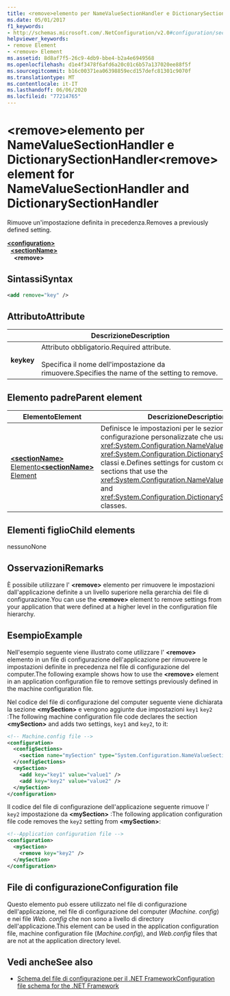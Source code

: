 ```yaml
---
title: <remove>elemento per NameValueSectionHandler e DictionarySectionHandler
ms.date: 05/01/2017
f1_keywords:
- http://schemas.microsoft.com/.NetConfiguration/v2.0#configuration/sectionName/remove
helpviewer_keywords:
- remove Element
- <remove> Element
ms.assetid: 8d8af7f5-26c9-4db9-bbe4-b2a4e6949568
ms.openlocfilehash: d1e4f3478f6afd6a20c01c6b57a137020ee88f5f
ms.sourcegitcommit: b16c00371ea06398859ecd157defc81301c9070f
ms.translationtype: MT
ms.contentlocale: it-IT
ms.lasthandoff: 06/06/2020
ms.locfileid: "77214765"
---
```

# <a name="remove-element-for-namevaluesectionhandler-and-dictionarysectionhandler"></a><span data-ttu-id="80523-102">\<remove>elemento per NameValueSectionHandler e DictionarySectionHandler</span><span class="sxs-lookup"><span data-stu-id="80523-102">\<remove> element for NameValueSectionHandler and DictionarySectionHandler</span></span>

<span data-ttu-id="80523-103">Rimuove un'impostazione definita in precedenza.</span><span class="sxs-lookup"><span data-stu-id="80523-103">Removes a previously defined setting.</span></span>

[**\<configuration>**](configuration-element.md)\
&nbsp;&nbsp;[**\<sectionName>**](custom-element-2.md)\
&nbsp;&nbsp;&nbsp;&nbsp;**\<remove>**

## <a name="syntax"></a><span data-ttu-id="80523-104">Sintassi</span><span class="sxs-lookup"><span data-stu-id="80523-104">Syntax</span></span>

```xml
<add remove="key" />
```

## <a name="attribute"></a><span data-ttu-id="80523-105">Attributo</span><span class="sxs-lookup"><span data-stu-id="80523-105">Attribute</span></span>

|           | <span data-ttu-id="80523-106">Descrizione</span><span class="sxs-lookup"><span data-stu-id="80523-106">Description</span></span> |
| --------- | ----------- |
| <span data-ttu-id="80523-107">**key**</span><span class="sxs-lookup"><span data-stu-id="80523-107">**key**</span></span>   | <span data-ttu-id="80523-108">Attributo obbligatorio.</span><span class="sxs-lookup"><span data-stu-id="80523-108">Required attribute.</span></span><br><br><span data-ttu-id="80523-109">Specifica il nome dell'impostazione da rimuovere.</span><span class="sxs-lookup"><span data-stu-id="80523-109">Specifies the name of the setting to remove.</span></span> |

## <a name="parent-element"></a><span data-ttu-id="80523-110">Elemento padre</span><span class="sxs-lookup"><span data-stu-id="80523-110">Parent element</span></span>

| <span data-ttu-id="80523-111">Elemento</span><span class="sxs-lookup"><span data-stu-id="80523-111">Element</span></span> | <span data-ttu-id="80523-112">Descrizione</span><span class="sxs-lookup"><span data-stu-id="80523-112">Description</span></span> |
| ------- | ------------|
| [<span data-ttu-id="80523-113">**\<sectionName>** Elemento</span><span class="sxs-lookup"><span data-stu-id="80523-113">**\<sectionName>** Element</span></span>](custom-element-2.md) | <span data-ttu-id="80523-114">Definisce le impostazioni per le sezioni di configurazione personalizzate che usano le <xref:System.Configuration.NameValueSectionHandler> <xref:System.Configuration.DictionarySectionHandler> classi e.</span><span class="sxs-lookup"><span data-stu-id="80523-114">Defines settings for custom configuration sections that use the <xref:System.Configuration.NameValueSectionHandler> and <xref:System.Configuration.DictionarySectionHandler> classes.</span></span> |

## <a name="child-elements"></a><span data-ttu-id="80523-115">Elementi figlio</span><span class="sxs-lookup"><span data-stu-id="80523-115">Child elements</span></span>

<span data-ttu-id="80523-116">nessuno</span><span class="sxs-lookup"><span data-stu-id="80523-116">None</span></span>

## <a name="remarks"></a><span data-ttu-id="80523-117">Osservazioni</span><span class="sxs-lookup"><span data-stu-id="80523-117">Remarks</span></span>

<span data-ttu-id="80523-118">È possibile utilizzare l' **\<remove>** elemento per rimuovere le impostazioni dall'applicazione definite a un livello superiore nella gerarchia dei file di configurazione.</span><span class="sxs-lookup"><span data-stu-id="80523-118">You can use the **\<remove>** element to remove settings from your application that were defined at a higher level in the configuration file hierarchy.</span></span>

## <a name="example"></a><span data-ttu-id="80523-119">Esempio</span><span class="sxs-lookup"><span data-stu-id="80523-119">Example</span></span>

<span data-ttu-id="80523-120">Nell'esempio seguente viene illustrato come utilizzare l' **\<remove>** elemento in un file di configurazione dell'applicazione per rimuovere le impostazioni definite in precedenza nel file di configurazione del computer.</span><span class="sxs-lookup"><span data-stu-id="80523-120">The following example shows how to use the **\<remove>** element in an application configuration file to remove settings previously defined in the machine configuration file.</span></span>

<span data-ttu-id="80523-121">Nel codice del file di configurazione del computer seguente viene dichiarata la sezione **\<mySection>** e vengono aggiunte due impostazioni `key1` `key2` :</span><span class="sxs-lookup"><span data-stu-id="80523-121">The following machine configuration file code declares the section **\<mySection>** and adds two settings, `key1` and `key2`, to it:</span></span>

```xml
<!-- Machine.config file -->
<configuration>
  <configSections>
    <section name="mySection" type="System.Configuration.NameValueSectionHandler,System" />
  </configSections>
  <mySection>
    <add key="key1" value="value1" />
    <add key="key2" value="value2" />
  </mySection>
</configuration>
```

<span data-ttu-id="80523-122">Il codice del file di configurazione dell'applicazione seguente rimuove l' `key2` impostazione da **\<mySection>** :</span><span class="sxs-lookup"><span data-stu-id="80523-122">The following application configuration file code removes the `key2` setting from **\<mySection>**:</span></span>

```xml
<!--Application configuration file -->
<configuration>
  <mySection>
    <remove key="key2" />
  </mySection>
</configuration>
```

## <a name="configuration-file"></a><span data-ttu-id="80523-123">File di configurazione</span><span class="sxs-lookup"><span data-stu-id="80523-123">Configuration file</span></span>

<span data-ttu-id="80523-124">Questo elemento può essere utilizzato nel file di configurazione dell'applicazione, nel file di configurazione del computer (*Machine. config*) e nei file *Web. config* che non sono a livello di directory dell'applicazione.</span><span class="sxs-lookup"><span data-stu-id="80523-124">This element can be used in the application configuration file, machine configuration file (*Machine.config*), and *Web.config* files that are not at the application directory level.</span></span>

## <a name="see-also"></a><span data-ttu-id="80523-125">Vedi anche</span><span class="sxs-lookup"><span data-stu-id="80523-125">See also</span></span>

- [<span data-ttu-id="80523-126">Schema del file di configurazione per il .NET Framework</span><span class="sxs-lookup"><span data-stu-id="80523-126">Configuration file schema for the .NET Framework</span></span>](index.md)

